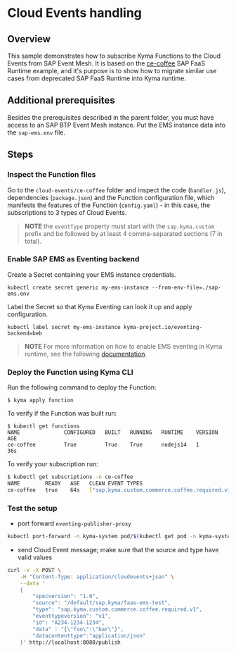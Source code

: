 # Cloud Events handling

## Overview

This sample demonstrates how to subscribe Kyma Functions to the Cloud Events from SAP Event Mesh. It is based on the [ce-coffee](https://github.com/SAP-archive/cloud-function-nodejs-samples/tree/master/examples/ce-coffee) SAP FaaS Runtime example, and it's purpose is to show how to migrate similar use cases from deprecated SAP FaaS Runtime into Kyma runtime.


## Additional prerequisites

Besides the prerequisites described in the parent folder, you must have access to an SAP BTP Event Mesh instance. Put the EMS instance data into the `sap-ems.env` file.


## Steps

### Inspect the Function files

Go to the `cloud-events/ce-coffee` folder and inspect the code (`handler.js`), dependencies (`package.json`) and the Function configuration file, which manifests the features of the Function (`config.yaml`) - in this case, the subscriptions to 3 types of Cloud Events.

> **NOTE** the `eventType` property must start with the `sap.kyma.custom` prefix and be followed by at least 4 comma-separated sections (7 in total).

### Enable SAP EMS as Eventing backend

Create a Secret containing your EMS instance credentials.

```shell
kubectl create secret generic my-ems-instance --from-env-file=./sap-ems.env
```

Label the Secret so that Kyma Eventing can look it up and apply configuration.

```shell
kubectl label secret my-ems-instance kyma-project.io/eventing-backend=beb
```

> **NOTE** For more information on how to enable EMS eventing in Kyma runtime, see the following [documentation](https://github.tools.sap/kyma/documentation/blob/master/how-to-guides/switching-eventing-backend.md).



### Deploy the Function using Kyma CLI

Run the following command to deploy the Function:

```shell
$ kyma apply function
```

To verify if the Function was built run:

```shell
$ kubectl get functions   
NAME              CONFIGURED   BUILT   RUNNING   RUNTIME    VERSION   AGE
ce-coffee         True         True    True      nodejs14   1         36s
```

To verify your subscription run:

```bash
$ kubectl get subscriptions -n ce-coffee
NAME        READY   AGE   CLEAN EVENT TYPES
ce-coffee   true    64s   ["sap.kyma.custom.commerce.coffee.required.v1","sap.kyma.custom.commerce.coffee.produced.v1","sap.kyma.custom.commerce.coffee.consumed.v1"]
```


### Test the setup

- port forward `eventing-publisher-proxy`

```bash
kubectl port-forward -n kyma-system pod/$(kubectl get pod -n kyma-system -l app.kubernetes.io/name=eventing-publisher-proxy -ojsonpath="{.items[].metadata.name}") 8080:8080
```

- send Cloud Event message; make sure that the source and type have valid values

```bash
curl -v -X POST \
    -H "Content-Type: application/cloudevents+json" \
    --data '
    {
        "specversion": "1.0",
        "source": "/default/sap.kyma/faas-ems-test",
        "type": "sap.kyma.custom.commerce.coffee.required.v1",
        "eventtypeversion": "v1",
        "id": "A234-1234-1234",
        "data" : "{\"foo\":\"bar\"}",
        "datacontenttype":"application/json"
    }' http://localhost:8080/publish
```
